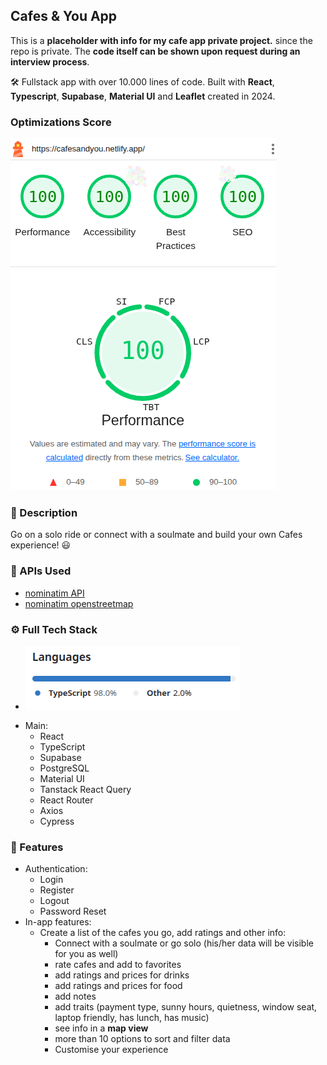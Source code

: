 ## Cafes & You App
This is a **placeholder with info for my cafe app private project.** since the repo is private. The **code itself can be shown upon request during an interview process**.

🛠 Fullstack app with over 10.000 lines of code. Built with **React**, **Typescript**, **Supabase**, **Material UI** and **Leaflet** created in 2024.
### Optimizations Score
![image](./src/lighthouse-cafes-app.png)
### 💬 Description
 Go on a solo ride or connect with a soulmate and build your own Cafes experience! 😃
### 📡 APIs Used
  - [nominatim API](https://nominatim.org/)
  - [nominatim openstreetmap](https://nominatim.openstreetmap.org/ui/search.html)
### ⚙️ Full Tech Stack
- ![Languages](./src/github-code-statistics.png)
* Main:
  * React
  * TypeScript
  * Supabase
  * PostgreSQL
  * Material UI
  * Tanstack React Query
  * React Router
  * Axios
  * Cypress

### 🎨 Features
  - Authentication:
    - Login
    - Register
    - Logout
    - Password Reset
  - In-app features:
    - Create a list of the cafes you go, add ratings and other info:
      - Connect with a soulmate or go solo (his/her data will be visible for you as well)
      - rate cafes and add to favorites
      - add ratings and prices for drinks
      - add ratings and prices for food
      - add notes
      - add traits (payment type, sunny hours, quietness, window seat, laptop friendly, has lunch, has music)
      - see info in a **map view**
      - more than 10 options to sort and filter data
      - Customise your experience
